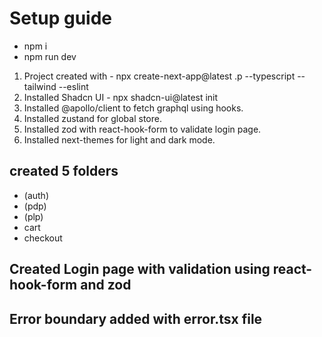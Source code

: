 # Setup guide

- npm i
- npm run dev

1. Project created with - npx create-next-app@latest .p --typescript --tailwind --eslint
2. Installed Shadcn UI - npx shadcn-ui@latest init
3. Installed @apollo/client to fetch graphql using hooks.
4. Installed zustand for global store.
5. Installed zod with react-hook-form to validate login page.
6. Installed next-themes for light and dark mode.

## created 5 folders

- (auth)
- (pdp)
- (plp)
- cart
- checkout

## Created Login page with validation using react-hook-form and zod

## Error boundary added with error.tsx file
